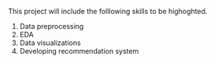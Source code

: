 This project will include the folllowing skills to be highoghted.
1. Data preprocessing
2. EDA
3. Data visualizations
4. Developing recommendation system
